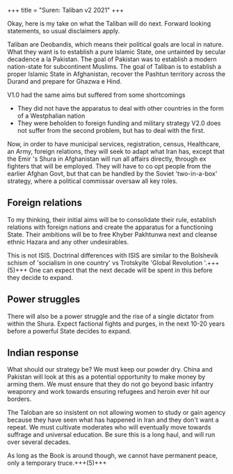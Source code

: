 +++
title = "Suren: Taliban v2 2021"
+++

Okay, here is my take on what the Taliban will do next. Forward looking statements, so usual disclaimers apply.

Taliban are Deobandis, which means their political goals are local in nature. What they want is to establish a pure Islamic State, one untainted by secular decadence a la Pakistan. The goal of Pakistan was to establish a modern nation-state for subcontinent Muslims. The goal of Taliban is to establish a proper Islamic State in Afghanistan, recover the Pashtun territory across the Durand and prepare for Ghazwa e Hind. 

V1.0 had the same aims but suffered from some shortcomings

- They did not have the apparatus to deal with other countries in the form of a Westphalian nation
- They were beholden to foreign funding and military strategy V2.0 does not suffer from the second problem, but has to deal with the first.


Now, in order to have municipal services, registration, census, Healthcare, an Army, foreign relations, they will seek to adapt what Iran has, except that the Emir 's Shura in Afghanistan will run all affairs directly, through ex fighters that will be employed. They will have
  to co opt people from the earlier Afghan Govt, but that can be handled by the Soviet 'two-in-a-box' strategy, where a political commissar oversaw all key roles. 

## Foreign relations
To my thinking, their initial aims will be to consolidate their rule, establish relations with foreign nations and create the apparatus for a functioning State. Their ambitions will be to free Khyber Pakhtunwa next and cleanse ethnic Hazara and any other undesirables. 

This is not ISIS. Doctrinal differences with ISIS are similar to the Bolshevik schism of 'socialism in one country' vs Trotskyite 'Global Revolution '.+++(5)+++ One can expect that the next decade will be spent in this before they decide to expand. 

## Power struggles
There will also be a power struggle and the rise of a single dictator from within the Shura. Expect factional fights and purges, in the next 10-20 years before a powerful State decides to expand. 

## Indian response
What should our strategy be? We must keep our powder dry. China and Pakistan will look at this as a potential opportunity to make money by arming them. We must ensure that they do not go beyond basic infantry weaponry  and work towards ensuring refugees and heroin ever hit our borders.

The Taloban are so insistent on not allowing women to study or gain agency because they have seen what has happened in Iran and they don't want a repeat. We must cultivate moderates who will eventually move towards suffrage and universal education. Be sure this is a long haul, and will run over several decades. 

As long as the Book is around though, we cannot have permanent peace, only a temporary truce.+++(5)+++